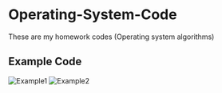 # Operating-System-Code
These are my homework codes (Operating system algorithms)

## Example Code
![Example1](https://github.com/Qingxian0/Operating-System-Code/assets/110659957/b3c33265-4eb0-4472-b63d-91ee422f0dfd)
![Example2](https://github.com/Qingxian0/Operating-System-Code/assets/110659957/4037a0fe-f664-4b4d-bb10-2ba02056d7d0)
